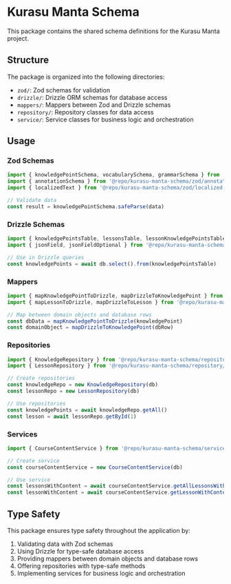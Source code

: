 # Kurasu Manta Schema

This package contains the shared schema definitions for the Kurasu Manta project.

## Structure

The package is organized into the following directories:

- `zod/`: Zod schemas for validation
- `drizzle/`: Drizzle ORM schemas for database access
- `mappers/`: Mappers between Zod and Drizzle schemas
- `repository/`: Repository classes for data access
- `service/`: Service classes for business logic and orchestration

## Usage

### Zod Schemas

```typescript
import { knowledgePointSchema, vocabularySchema, grammarSchema } from '@repo/kurasu-manta-schema/zod/knowledge'
import { annotationSchema } from '@repo/kurasu-manta-schema/zod/annotation'
import { localizedText } from '@repo/kurasu-manta-schema/zod/localized-text'

// Validate data
const result = knowledgePointSchema.safeParse(data)
```

### Drizzle Schemas

```typescript
import { knowledgePointsTable, lessonsTable, lessonKnowledgePointsTable } from '@repo/kurasu-manta-schema/drizzle/schema'
import { jsonField, jsonFieldOptional } from '@repo/kurasu-manta-schema/drizzle/utils'

// Use in Drizzle queries
const knowledgePoints = await db.select().from(knowledgePointsTable)
```

### Mappers

```typescript
import { mapKnowledgePointToDrizzle, mapDrizzleToKnowledgePoint } from '@repo/kurasu-manta-schema/mappers/knowledge'
import { mapLessonToDrizzle, mapDrizzleToLesson } from '@repo/kurasu-manta-schema/mappers/lesson'

// Map between domain objects and database rows
const dbData = mapKnowledgePointToDrizzle(knowledgePoint)
const domainObject = mapDrizzleToKnowledgePoint(dbRow)
```

### Repositories

```typescript
import { KnowledgeRepository } from '@repo/kurasu-manta-schema/repository/knowledge'
import { LessonRepository } from '@repo/kurasu-manta-schema/repository/lesson'

// Create repositories
const knowledgeRepo = new KnowledgeRepository(db)
const lessonRepo = new LessonRepository(db)

// Use repositories
const knowledgePoints = await knowledgeRepo.getAll()
const lesson = await lessonRepo.getById(1)
```

### Services

```typescript
import { CourseContentService } from '@repo/kurasu-manta-schema/service/course-content'

// Create service
const courseContentService = new CourseContentService(db)

// Use service
const lessonsWithContent = await courseContentService.getAllLessonsWithContent()
const lessonWithContent = await courseContentService.getLessonWithContent(1)
```

## Type Safety

This package ensures type safety throughout the application by:

1. Validating data with Zod schemas
2. Using Drizzle for type-safe database access
3. Providing mappers between domain objects and database rows
4. Offering repositories with type-safe methods
5. Implementing services for business logic and orchestration